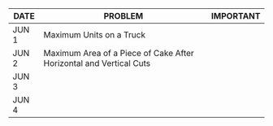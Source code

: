 |DATE|PROBLEM|IMPORTANT|
|----|-----|----------|
|JUN 1|Maximum Units on a Truck||
|JUN 2|Maximum Area of a Piece of Cake After Horizontal and Vertical Cuts||
|JUN 3||
|JUN 4||
